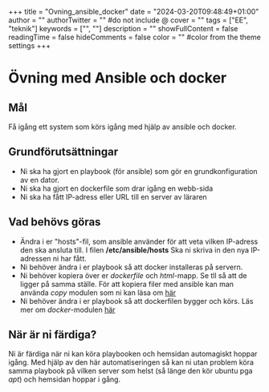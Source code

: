 +++
title = "Ovning_ansible_docker"
date = "2024-03-20T09:48:49+01:00"
author = ""
authorTwitter = "" #do not include @
cover = ""
tags = ["EE", "teknik"]
keywords = ["", ""]
description = ""
showFullContent = false
readingTime = false
hideComments = false
color = "" #color from the theme settings
+++

# Övning med Ansible och docker

## Mål

Få igång ett system som körs igång med hjälp av ansible och docker.

## Grundförutsättningar

 - Ni ska ha gjort en playbook (för ansible) som gör en grundkonfiguration av en dator.
 - Ni ska ha gjort en dockerfile som drar igång en webb-sida
 - Ni ska ha fått IP-adress eller URL till en server av läraren

 ## Vad behövs göras

  - Ändra i er "hosts"-fil, som ansible använder för att veta vilken IP-adress den ska ansluta till. I filen **/etc/ansible/hosts** Ska ni skriva in den nya IP-adressen ni har fått.
   - Ni behöver ändra i er playbook så att docker installeras på servern.
   - Ni behöver kopiera över er *dockerfile* och *html*-mapp. Se tll så att de ligger på samma ställe. För att kopiera filer med ansible kan man använda *copy* modulen som ni kan läsa om [här](https://docs.ansible.com/ansible/latest/collections/ansible/builtin/copy_module.html) 
   - Ni behöver ändra i er playbook så att dockerfilen bygger och körs. Läs mer om *docker*-modulen [här](https://docs.ansible.com/ansible/latest/collections/community/docker/docsite/scenario_guide.html#ansible-collections-community-docker-docsite-scenario-guide) 
       
## När är ni färdiga?
Ni är färdiga när ni kan köra playbooken och hemsidan automagiskt hoppar igång. Med hjälp av den här automatiseringen så kan ni utan problem köra samma playbook på vilken server som helst (så länge den kör ubuntu pga *apt*) och hemsidan hoppar i gång.